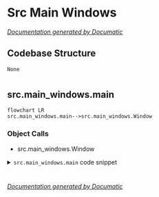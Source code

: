 # Src Main Windows

[_Documentation generated by Documatic_](https://www.documatic.com)

<!---Documatic-section-Codebase Structure-start--->
## Codebase Structure

<!---Documatic-block-system_architecture-start--->
```mermaid
None
```
<!---Documatic-block-system_architecture-end--->

# #
<!---Documatic-section-Codebase Structure-end--->

<!---Documatic-section-src.main_windows.main-start--->
## src.main_windows.main

<!---Documatic-section-main-start--->
```mermaid
flowchart LR
src.main_windows.main-->src.main_windows.Window
```

### Object Calls

* src.main_windows.Window

<!---Documatic-block-src.main_windows.main-start--->
<details>
	<summary><code>src.main_windows.main</code> code snippet</summary>

```python
def main():
    app = QtGui.QApplication(sys.argv)
    w = Window()
    sys.exit(app.exec_())
```
</details>
<!---Documatic-block-src.main_windows.main-end--->
<!---Documatic-section-main-end--->

# #
<!---Documatic-section-src.main_windows.main-end--->

[_Documentation generated by Documatic_](https://www.documatic.com)